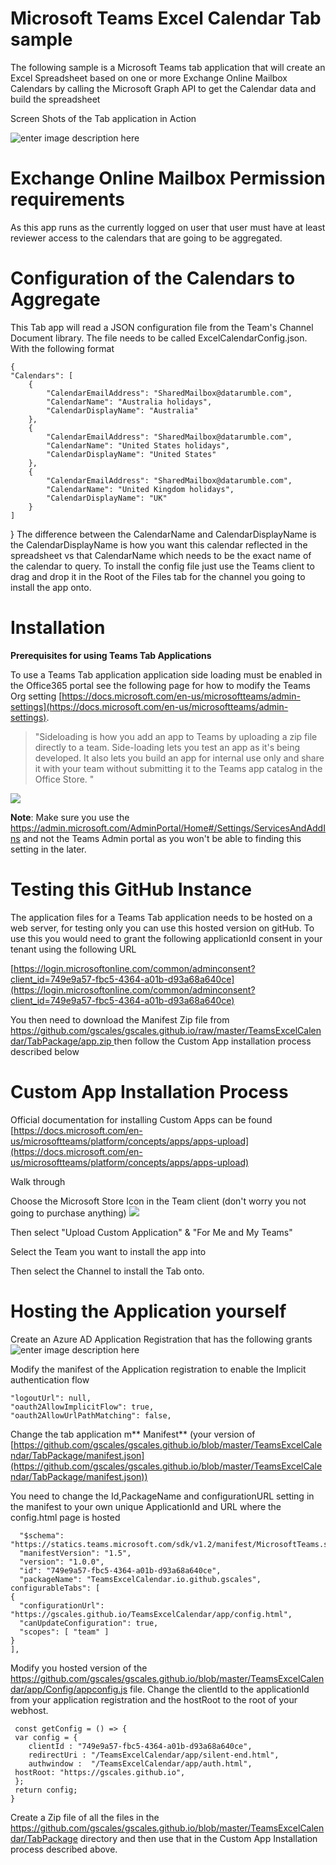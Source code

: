 ﻿# Microsoft Teams Excel Calendar Tab sample

The following sample is a Microsoft Teams tab application that will create an Excel Spreadsheet based on one or more Exchange Online Mailbox Calendars by calling the Microsoft Graph API  to get the Calendar data and build the spreadsheet

Screen Shots of the Tab application in Action 

![enter image description here](https://1.bp.blogspot.com/-wn9H6H5cBLk/Xdzx_8kjvGI/AAAAAAAAChU/RVyunVxRm8QWWJ9x9VWwq8ofFigv0mmKwCLcBGAsYHQ/s1600/agCal.JPG)

# Exchange Online Mailbox Permission requirements #

As this app runs as the currently logged on user that user must have at least reviewer access to the calendars that are going to be aggregated.

# Configuration of the Calendars to Aggregate #
This Tab app will read a JSON configuration file from the Team's Channel Document library. The file needs to be called ExcelCalendarConfig.json. With the following format

    {
    "Calendars": [
        {
            "CalendarEmailAddress": "SharedMailbox@datarumble.com",
            "CalendarName": "Australia holidays",
            "CalendarDisplayName": "Australia"
        },
        {
            "CalendarEmailAddress": "SharedMailbox@datarumble.com",
            "CalendarName": "United States holidays",
            "CalendarDisplayName": "United States"
        },
        {
            "CalendarEmailAddress": "SharedMailbox@datarumble.com",
            "CalendarName": "United Kingdom holidays",
            "CalendarDisplayName": "UK"
        }
    ]
}
The difference between the CalendarName and CalendarDisplayName is  the CalendarDisplayName is how you want this calendar reflected in the spreadsheet vs that CalendarName which needs to be the exact name of the calendar to query. To install the config file just use the Teams client to drag and drop it in the Root of the Files tab for the channel you going to install the app onto.

# **Installation** #

**Prerequisites for using Teams Tab Applications**

To use a Teams Tab application application side loading must be enabled in the Office365 portal see the following page for how to modify the Teams Org setting [https://docs.microsoft.com/en-us/microsoftteams/admin-settings](https://docs.microsoft.com/en-us/microsoftteams/admin-settings). 
> "Sideloading is how you add an app to Teams by uploading a zip file directly to a team. Side-loading lets you test an app as it's being developed. It also lets you build an app for internal use only and share it with your team without submitting it to the Teams app catalog in the Office Store. "

![](https://gscales.github.io/TeamsGroupCalendar/docs/Sideloading.JPG)

**Note**: Make sure you use the https://admin.microsoft.com/AdminPortal/Home#/Settings/ServicesAndAddIns and not the Teams Admin portal as you won't be able to finding this setting in the later.

# Testing this GitHub Instance #

The application files for a Teams Tab application needs to be hosted on a web server, for testing only you can use this hosted version on gitHub. To use this you would need to grant the following applicationId consent in your tenant using the following URL

[https://login.microsoftonline.com/common/adminconsent?client_id=749e9a57-fbc5-4364-a01b-d93a68a640ce](https://login.microsoftonline.com/common/adminconsent?client_id=749e9a57-fbc5-4364-a01b-d93a68a640ce)

You then need to download the Manifest Zip file from [https://github.com/gscales/gscales.github.io/raw/master/TeamsExcelCalendar/TabPackage/app.zip
](https://github.com/gscales/gscales.github.io/raw/master/TeamsExcelCalendar/TabPackage/app.zip)
then follow the Custom App installation process described below


# **Custom App Installation Process** #

Official documentation for installing Custom Apps can be found 
[https://docs.microsoft.com/en-us/microsoftteams/platform/concepts/apps/apps-upload](https://docs.microsoft.com/en-us/microsoftteams/platform/concepts/apps/apps-upload)

Walk through

Choose the Microsoft Store Icon in the Team client (don't worry you not going to purchase anything)
![](https://gscales.github.io/TeamsGroupCalendar/docs/walkthrough1.JPG)

Then select "Upload Custom Application" & "For Me and My Teams"

Select the Team you want to install the app into 

Then select the Channel to install the Tab onto.

# Hosting the Application yourself #

Create an Azure AD Application Registration that has the following grants
![enter image description here](https://gscales.github.io/TeamsExcelCalendar/app/Docs/permsforce.JPG)


Modify the manifest of the Application registration to enable the Implicit authentication flow 

    "logoutUrl": null,
  	"oauth2AllowImplicitFlow": true,
    "oauth2AllowUrlPathMatching": false,

Change the tab application m** Manifest** (your version of [https://github.com/gscales/gscales.github.io/blob/master/TeamsExcelCalendar/TabPackage/manifest.json](https://github.com/gscales/gscales.github.io/blob/master/TeamsExcelCalendar/TabPackage/manifest.json))

You need to change the Id,PackageName and configurationURL setting in the manifest to your own unique ApplicationId and URL where the config.html page is hosted

      "$schema": "https://statics.teams.microsoft.com/sdk/v1.2/manifest/MicrosoftTeams.schema.json", 
  	  "manifestVersion": "1.5",
      "version": "1.0.0",
      "id": "749e9a57-fbc5-4364-a01b-d93a68a640ce",
      "packageName": "TeamsExcelCalendar.io.github.gscales",
    configurableTabs": [
    {
      "configurationUrl": "https://gscales.github.io/TeamsExcelCalendar/app/config.html",
      "canUpdateConfiguration": true,
      "scopes": [ "team" ]
    }
    ],

Modify you hosted version of the https://github.com/gscales/gscales.github.io/blob/master/TeamsExcelCalendar/app/Config/appconfig.js file. Change the clientId to the applicationId from your application registration and the hostRoot to the root of your webhost.

     const getConfig = () => {
  	 var config = {
        clientId : "749e9a57-fbc5-4364-a01b-d93a68a640ce",
        redirectUri : "/TeamsExcelCalendar/app/silent-end.html",
        authwindow :  "/TeamsExcelCalendar/app/auth.html",
	 hostRoot: "https://gscales.github.io",
   	 };
  	 return config;
	}

Create a Zip file of all the files in the https://github.com/gscales/gscales.github.io/blob/master/TeamsExcelCalendar/TabPackage directory and then use that in the Custom App Installation process described above.













